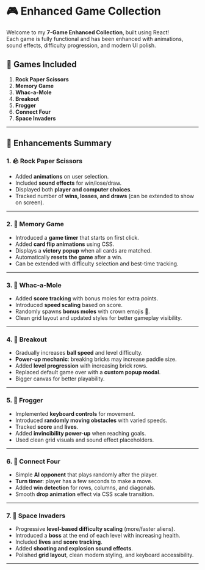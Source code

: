 # 🎮 Enhanced Game Collection

Welcome to my **7-Game Enhanced Collection**, built using React!  
Each game is fully functional and has been enhanced with animations, sound effects, difficulty progression, and modern UI polish.

## 🧩 Games Included

1. **Rock Paper Scissors**
2. **Memory Game**
3. **Whac-a-Mole**
4. **Breakout**
5. **Frogger**
6. **Connect Four**
7. **Space Invaders**

---

## 🔧 Enhancements Summary

### 1. 🪨 Rock Paper Scissors
- Added **animations** on user selection.
- Included **sound effects** for win/lose/draw.
- Displayed both **player and computer choices**.
- Tracked number of **wins, losses, and draws** (can be extended to show on screen).

---

### 2. 🧠 Memory Game
- Introduced a **game timer** that starts on first click.
- Added **card flip animations** using CSS.
- Displays a **victory popup** when all cards are matched.
- Automatically **resets the game** after a win.
- Can be extended with difficulty selection and best-time tracking.

---

### 3. 🐹 Whac-a-Mole
- Added **score tracking** with bonus moles for extra points.
- Introduced **speed scaling** based on score.
- Randomly spawns **bonus moles** with crown emojis 👑.
- Clean grid layout and updated styles for better gameplay visibility.

---

### 4. 🧱 Breakout
- Gradually increases **ball speed** and level difficulty.
- **Power-up mechanic**: breaking bricks may increase paddle size.
- Added **level progression** with increasing brick rows.
- Replaced default game over with a **custom popup modal**.
- Bigger canvas for better playability.

---

### 5. 🐸 Frogger
- Implemented **keyboard controls** for movement.
- Introduced **randomly moving obstacles** with varied speeds.
- Tracked **score** and **lives**.
- Added **invincibility power-up** when reaching goals.
- Used clean grid visuals and sound effect placeholders.

---

### 6. 🔴 Connect Four
- Simple **AI opponent** that plays randomly after the player.
- **Turn timer**: player has a few seconds to make a move.
- Added **win detection** for rows, columns, and diagonals.
- Smooth **drop animation** effect via CSS scale transition.

---

### 7. 👾 Space Invaders
- Progressive **level-based difficulty scaling** (more/faster aliens).
- Introduced a **boss** at the end of each level with increasing health.
- Included **lives** and **score tracking**.
- Added **shooting and explosion sound effects**.
- Polished **grid layout**, clean modern styling, and keyboard accessibility.

---

